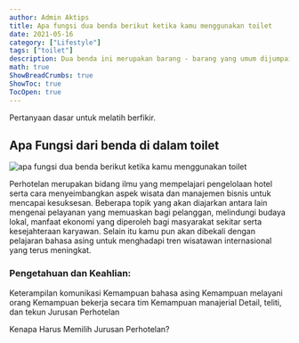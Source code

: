 ```yaml
---
author: Admin Aktips
title: Apa fungsi dua benda berikut ketika kamu menggunakan toilet
date: 2021-05-16
category: ["Lifestyle"]
tags: ["toilet"]
description: Dua benda ini merupakan barang - barang yang umum dijumpai di toilet. Lalu apa sajakah benda itu?
math: true
ShowBreadCrumbs: true
ShowToc: true
TocOpen: true
---
```


Pertanyaan dasar untuk melatih berfikir.

<!--more-->

## Apa Fungsi dari benda di dalam toilet
![apa fungsi dua benda berikut ketika kamu menggunakan toilet](papermod-cover.png)

Perhotelan merupakan bidang ilmu yang mempelajari pengelolaan hotel serta cara menyeimbangkan aspek wisata dan manajemen bisnis untuk mencapai kesuksesan. Beberapa topik yang akan diajarkan antara lain mengenai pelayanan yang memuaskan bagi pelanggan, melindungi budaya lokal, manfaat ekonomi yang diperoleh bagi masyarakat sekitar serta kesejahteraan karyawan. Selain itu kamu pun akan dibekali dengan pelajaran bahasa asing untuk menghadapi tren wisatawan internasional yang terus meningkat.

<!--more-->
### Pengetahuan dan Keahlian:

Keterampilan komunikasi
Kemampuan bahasa asing
Kemampuan melayani orang
Kemampuan bekerja secara tim
Kemampuan manajerial
Detail, teliti, dan tekun
Jurusan Perhotelan

Kenapa Harus Memilih Jurusan Perhotelan?
